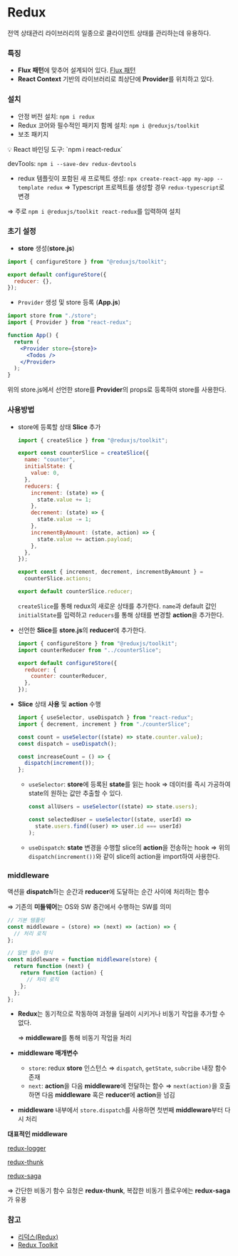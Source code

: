 # Redux

전역 상태관리 라이브러리의 일종으로 클라이언트 상태를 관리하는데 유용하다.

### **특징**

- **Flux 패턴**에 맞추어 설계되어 있다.
  [Flux 패턴](../../용어%20및%20개념/Flux%20패턴.md)
- **React Context** 기반의 라이브러리로 최상단에 **Provider**를 위치하고 있다.

### **설치**

- 안정 버전 설치: `npm i redux`
- Redux 코어와 필수적인 패키지 함께 설치: `npm i @reduxjs/toolkit`
- 보조 패키지

<aside>
💡 React 바인딩 도구: `npm i react-redux`

devTools: `npm i --save-dev redux-devtools`

</aside>

- redux 템플릿이 포함된 새 프로젝트 생성: `npx create-react-app my-app --template redux`
  ⇒ Typescript 프로젝트를 생성할 경우 `redux-typescript`로 변경

⇒ 주로 `npm i @reduxjs/toolkit react-redux`를 입력하여 설치

### **초기 설정**

- **store** 생성(**store.js**)

```jsx
import { configureStore } from "@reduxjs/toolkit";

export default configureStore({
  reducer: {},
});
```

- `Provider` 생성 및 store 등록 (**App.js**)

```jsx
import store from "./store";
import { Provider } from "react-redux";

function App() {
  return (
    <Provider store={store}>
      <Todos />
    </Provider>
  );
}
```

위의 store.js에서 선언한 store를 **Provider**의 props로 등록하여 store를 사용한다.

### **사용방법**

- store에 등록할 상태 **Slice** 추가

  ```jsx
  import { createSlice } from "@reduxjs/toolkit";

  export const counterSlice = createSlice({
    name: "counter",
    initialState: {
      value: 0,
    },
    reducers: {
      increment: (state) => {
        state.value += 1;
      },
      decrement: (state) => {
        state.value -= 1;
      },
      incrementByAmount: (state, action) => {
        state.value += action.payload;
      },
    },
  });

  export const { increment, decrement, incrementByAmount } =
    counterSlice.actions;

  export default counterSlice.reducer;
  ```

  `createSlice`를 통해 redux의 새로운 상태를 추가한다.
  `name`과 default 값인 `initialState`를 입력하고 `reducers`를 통해 상태를 변경할 **action**을 추가한다.

- 선언한 **Slice**를 **store.js**의 **reducer**에 추가한다.

  ```jsx
  import { configureStore } from "@reduxjs/toolkit";
  import counterReducer from "../counterSlice";

  export default configureStore({
    reducer: {
      counter: counterReducer,
    },
  });
  ```

- **Slice** 상태 **사용** 및 **action** 수행

  ```jsx
  import { useSelector, useDispatch } from "react-redux";
  import { decrement, increment } from "./counterSlice";

  const count = useSelector((state) => state.counter.value);
  const dispatch = useDispatch();

  const increaseCount = () => {
    dispatch(increment());
  };
  ```

  - `useSelector`: **store**에 등록된 **state**를 읽는 hook
    ⇒ 데이터를 즉시 가공하여 state의 원하는 값만 추출할 수 있다.

    ```jsx
    const allUsers = useSelector((state) => state.users);

    const selectedUser = useSelector((state, userId) =>
      state.users.find((user) => user.id === userId)
    );
    ```

  - `useDispatch`: **state** 변경을 수행할 slice의 **action**을 전송하는 hook
    ⇒ 위의 `dispatch(increment())`와 같이 slice의 action을 import하여 사용한다.

### middleware

액션을 **dispatch**하는 순간과 **reducer**에 도달하는 순간 사이에 처리하는 함수

⇒ 기존의 **미들웨어**는 OS와 SW 중간에서 수행하는 SW를 의미

```jsx
// 기본 템플릿
const middleware = (store) => (next) => (action) => {
  // 처리 로직
};

// 일반 함수 형식
const middleware = function middleware(store) {
  return function (next) {
    return function (action) {
      // 처리 로직
    };
  };
};
```

- **Redux**는 동기적으로 작동하여 과정을 딜레이 시키거나 비동기 작업을 추가할 수 없다.

  ⇒ **middleware**를 통해 비동기 작업을 처리

- **middleware 매개변수**

  - `store`: redux **store** 인스턴스
    ⇒ `dispatch`, `getState`, `subcribe` 내장 함수 존재
  - `next`: **action**을 다음 **middleware**에 전달하는 함수
    ⇒ `next(action)`을 호출하면 다음 **middleware** 혹은 **reducer**에 **action**을 넘김

- **middleware** 내부에서 `store.dispatch`를 사용하면 첫번째 **middleware**부터 다시 처리

**대표적인 middleware**

[redux-logger](./Redux/redux-logger.md)

[redux-thunk](./Redux/redux-thunk.md)

[redux-saga](./Redux/redux-saga.md)

⇒ 간단한 비동기 함수 요청은 **redux-thunk**, 복잡한 비동기 플로우에는 **redux-saga**가 유용

### 참고

- [리덕스(Redux)](https://ko.redux.js.org/)
- [Redux Toolkit](https://redux-toolkit.js.org/)
